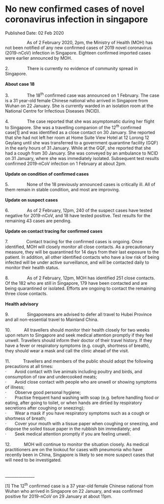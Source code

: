 <html>
    <meta http-equiv="Content-Type" content="text/html; charset=utf-8"/>
    <meta charset="utf-8"/>
    <title>No new confirmed cases of novel coronavirus infection in singapore</title>
    <body><h1>No new confirmed cases of novel coronavirus infection in singapore</h1>
    <p>Published Date: 02 Feb 2020</p> <p>&nbsp; &nbsp; &nbsp; &nbsp; &nbsp; &nbsp; &nbsp; &nbsp; &nbsp; As of 2 February 2020, 2pm, the Ministry of Health (MOH) has not been notified of any new confirmed cases of 2019 novel coronavirus (2019-nCoV) infection in Singapore. Eighteen confirmed imported cases were earlier announced by MOH.<br><br>2.&nbsp;&nbsp;&nbsp;&nbsp;&nbsp;&nbsp;&nbsp;&nbsp;&nbsp;&nbsp;&nbsp;&nbsp;&nbsp;&nbsp;&nbsp;There is currently no evidence of community spread in Singapore.<br><br><strong>About case 18<br><br></strong>3.&nbsp;&nbsp;&nbsp;&nbsp;&nbsp;&nbsp;&nbsp;&nbsp;&nbsp;&nbsp;&nbsp;&nbsp;&nbsp;&nbsp;&nbsp;The 18<sup>th</sup>&nbsp;confirmed case was announced on 1 February. The case is a 31 year-old female Chinese national who arrived in Singapore from Wuhan on 22 January. She is currently warded in an isolation room at the National Centre for Infectious Diseases (NCID). <br><br>4.&nbsp;&nbsp;&nbsp;&nbsp;&nbsp;&nbsp;&nbsp;&nbsp;&nbsp;&nbsp;&nbsp;&nbsp;&nbsp;&nbsp;&nbsp;The case reported that she was asymptomatic during her flight to Singapore. She was a travelling companion of the 12<sup>th</sup>&nbsp;confirmed case[1]&nbsp;and was identified as a close contact on 30 January. She reported that she had not left her room at Home Suite View Hotel at 12 Lorong 12 Geylang until she was transferred to a government quarantine facility (GQF) in the early hours of 31 January. While at the GQF, she reported that she had a cough from 30 January. She was conveyed by an ambulance to NCID on 31 January, where she was immediately isolated. Subsequent test results confirmed 2019-nCoV infection on 1 February at about 2pm.<br><br><strong>Update on condition of confirmed cases<br><br></strong>5.&nbsp;&nbsp;&nbsp;&nbsp;&nbsp;&nbsp;&nbsp;&nbsp;&nbsp;&nbsp;&nbsp;&nbsp;&nbsp;&nbsp;&nbsp;None of the 18 previously announced cases is critically ill. All of them remain in stable condition, and most are improving.&nbsp;<br><br><strong>Update on suspect cases<br><br></strong>6.&nbsp;&nbsp;&nbsp;&nbsp;&nbsp;&nbsp;&nbsp;&nbsp;&nbsp;&nbsp;&nbsp;&nbsp;&nbsp;&nbsp;&nbsp;As of 2 February, 12pm, 240 of the suspect cases have tested negative for 2019-nCoV, and 18 have tested positive. Test results for the remaining 43 cases are pending.<br><br><strong>Update on contact tracing for confirmed cases<br><br></strong>7.&nbsp;&nbsp;&nbsp;&nbsp;&nbsp;&nbsp;&nbsp;&nbsp;&nbsp;&nbsp;&nbsp;&nbsp;&nbsp;&nbsp;&nbsp;Contact tracing for the confirmed cases is ongoing. Once identified, MOH will closely monitor all close contacts. As a precautionary measure, they will be quarantined for 14 days from their last exposure to the patient. In addition, all other identified contacts who have a low risk of being infected will be under active surveillance, and will be contacted daily to monitor their health status.<br><br>8.&nbsp;&nbsp;&nbsp;&nbsp;&nbsp;&nbsp;&nbsp;&nbsp;&nbsp;&nbsp;&nbsp;&nbsp;&nbsp;&nbsp;&nbsp;As of 2 February, 12pm, MOH has identified 251 close contacts. Of the 182 who are still in Singapore, 179 have been contacted and are being quarantined or isolated.&nbsp;Efforts are ongoing to contact the remaining three close contacts.<br><br><strong>Health advisory<br><br></strong>9.&nbsp;&nbsp;&nbsp;&nbsp;&nbsp;&nbsp;&nbsp;&nbsp;&nbsp;&nbsp;&nbsp;&nbsp;&nbsp;&nbsp;&nbsp;Singaporeans are advised to defer all travel to Hubei Province and all non-essential travel to Mainland China.<br><br>10.&nbsp;&nbsp;&nbsp;&nbsp;&nbsp;&nbsp;&nbsp;&nbsp;&nbsp;&nbsp;&nbsp;All travellers should monitor their health closely for two weeks upon return to Singapore and seek medical attention promptly if they feel unwell. Travellers should inform their doctor of their travel history. If they have a fever or respiratory symptoms (e.g. cough, shortness of breath), they should wear a mask and call the clinic ahead of the visit.<br><br>11.&nbsp;&nbsp;&nbsp;&nbsp;&nbsp;&nbsp;&nbsp;&nbsp;&nbsp;&nbsp;&nbsp;Travellers and members of the public should adopt the following precautions at all times:<br>·&nbsp;&nbsp;&nbsp;&nbsp;&nbsp;&nbsp;&nbsp;Avoid contact with live animals including poultry and birds, and consumption of raw and undercooked meats;<br>·&nbsp;&nbsp;&nbsp;&nbsp;&nbsp;&nbsp;&nbsp;Avoid close contact with people who are unwell or showing symptoms of illness;<br>·&nbsp;&nbsp;&nbsp;&nbsp;&nbsp;&nbsp;&nbsp;Observe good personal hygiene;<br>·&nbsp;&nbsp;&nbsp;&nbsp;&nbsp;&nbsp;&nbsp;Practise frequent hand washing with soap (e.g. before handling food or eating, after going to toilet, or when hands are dirtied by respiratory secretions after coughing or sneezing);<br>·&nbsp;&nbsp;&nbsp;&nbsp;&nbsp;&nbsp;&nbsp;Wear a mask if you have respiratory symptoms such as a cough or shortness of breath;<br>·&nbsp;&nbsp;&nbsp;&nbsp;&nbsp;&nbsp;&nbsp;Cover your mouth with a tissue paper when coughing or sneezing, and dispose the soiled tissue paper in the rubbish bin immediately; and<br>·&nbsp;&nbsp;&nbsp;&nbsp;&nbsp;&nbsp;&nbsp;Seek medical attention promptly if you are feeling unwell.<br><br>12.&nbsp;&nbsp;&nbsp;&nbsp;&nbsp;&nbsp;&nbsp;&nbsp;&nbsp;&nbsp;&nbsp;MOH will continue to monitor the situation closely. As medical practitioners are on the lookout for cases with pneumonia who have recently been in China, Singapore is likely to see more suspect cases that will need to be investigated.<br><br><br>_______________<br></p><p>[1]&nbsp;The 12<sup>th</sup>&nbsp;confirmed case is a 37 year-old female Chinese national from Wuhan who arrived in Singapore on 22 January, and was confirmed positive for 2019-nCoV on 29 January at about 11pm.</p><div><br></div></body>
</html>